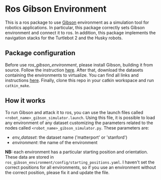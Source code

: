 # Ros Gibson Environment

This is a ros package to use [Gibson](https://github.com/StanfordVL/GibsonEnv) 
environment as a simulation tool for robotics applications. 
In particular, this package correctly sets Gibson environment and connect it to ros. In addition, this package implements the navigation stacks for the Turtlebot 2 and the Husky robots.

## Package configuration

Before use *ros_gibson_environment*, please install Gibson, building it from source.
Follow the instruction [here](https://github.com/StanfordVL/GibsonEnv). 
After that, download the datasets containing the environments to virtualize.
You can find all links and instructions [here](https://github.com/StanfordVL/GibsonEnv/blob/master/gibson/data/README.md).
Finally, clone this repo in your catkin workspace and run ```catkin_make```.

## How it works

To run Gibson and attack it to ros, you can use the launch files called ```<robot_name>_gibson_simulator.launch```.
Using this file, it is possible to load any environment of any dataset customizing the parameters related to the nodes
called ```<robot_name>_gibson_simulator.py```.
These parameters are:
* *env_dataset*: the dataset name ('matterport' or 'stanford')
* *environment*: the name of the environment

**NB:** each environment has a particular starting position and orientation. These data are stored in 
```ros_gibson_environment/config/starting_positions.yaml```. I haven't set the correct positions for all environments, so if you use 
an environment without the correct position, please fix it and update the file. 
